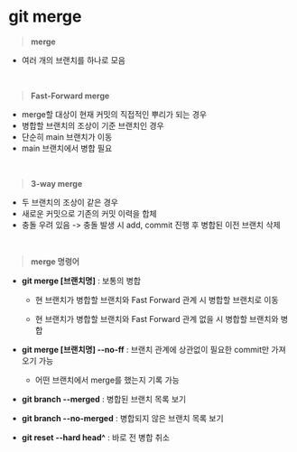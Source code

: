 #  git merge

> **merge**

- 여러 개의 브랜치를 하나로 모음
<br>

> **Fast-Forward merge**
 
- merge할 대상이 현재 커밋의 직접적인 뿌리가 되는 경우 
- 병합할 브랜치의 조상이 기준 브랜치인 경우
- 단순히 main 브랜치가 이동 
- main 브랜치에서 병합 필요
<br>

> **3-way merge**

- 두 브랜치의 조상이 같은 경우  
- 새로운 커밋으로 기존의 커밋 이력을 합체
- 충돌 우려 있음 
-> 충돌 발생 시 add, commit 진행 후 병합된 이전 브랜치 삭제
<br>

> **merge 명령어**

- **git merge [브랜치명]** : 보통의 병합

  - 현 브랜치가 병합할 브랜치와 Fast Forward 관계 시 병합할 브랜치로 이동

  - 현 브랜치가 병합할 브랜치와 Fast Forward 관계 없을 시 병합할 브랜치와 병합

- **git merge [브랜치명] --no-ff** : 브랜치 관계에 상관없이 필요한 commit만 가져오기 가능 

  - 어떤 브랜치에서 merge를 했는지 기록 가능


- **git branch --merged** : 병합된 브랜치 목록 보기 

- **git branch --no-merged** : 병합되지 않은 브랜치 목록 보기

- **git reset --hard head^** : 바로 전 병합 취소


